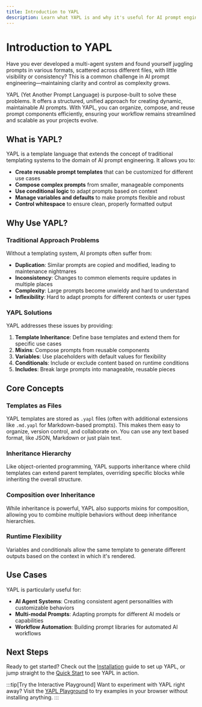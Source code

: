 ```yaml
---
title: Introduction to YAPL
description: Learn what YAPL is and why it's useful for AI prompt engineering
---
```


# Introduction to YAPL

Have you ever developed a multi-agent system and found yourself juggling prompts in various formats, scattered across different files, with little visibility or consistency? This is a common challenge in AI prompt engineering—maintaining clarity and control as complexity grows.

YAPL (Yet Another Prompt Language) is purpose-built to solve these problems. It offers a structured, unified approach for creating dynamic, maintainable AI prompts. With YAPL, you can organize, compose, and reuse prompt components efficiently, ensuring your workflow remains streamlined and scalable as your projects evolve.

## What is YAPL?

YAPL is a template language that extends the concept of traditional templating systems to the domain of AI prompt engineering. It allows you to:

- **Create reusable prompt templates** that can be customized for different use cases
- **Compose complex prompts** from smaller, manageable components
- **Use conditional logic** to adapt prompts based on context
- **Manage variables and defaults** to make prompts flexible and robust
- **Control whitespace** to ensure clean, properly formatted output

## Why Use YAPL?

### Traditional Approach Problems

Without a templating system, AI prompts often suffer from:

- **Duplication**: Similar prompts are copied and modified, leading to maintenance nightmares
- **Inconsistency**: Changes to common elements require updates in multiple places
- **Complexity**: Large prompts become unwieldy and hard to understand
- **Inflexibility**: Hard to adapt prompts for different contexts or user types

### YAPL Solutions

YAPL addresses these issues by providing:

1. **Template Inheritance**: Define base templates and extend them for specific use cases
2. **Mixins**: Compose prompts from reusable components
3. **Variables**: Use placeholders with default values for flexibility
4. **Conditionals**: Include or exclude content based on runtime conditions
5. **Includes**: Break large prompts into manageable, reusable pieces

## Core Concepts

### Templates as Files

YAPL templates are stored as `.yapl` files (often with additional extensions like `.md.yapl` for Markdown-based prompts). This makes them easy to organize, version control, and collaborate on. You can use any text based format, like JSON, Markdown or just plain text.

### Inheritance Hierarchy

Like object-oriented programming, YAPL supports inheritance where child templates can extend parent templates, overriding specific blocks while inheriting the overall structure.

### Composition over Inheritance

While inheritance is powerful, YAPL also supports mixins for composition, allowing you to combine multiple behaviors without deep inheritance hierarchies.

### Runtime Flexibility

Variables and conditionals allow the same template to generate different outputs based on the context in which it's rendered.

## Use Cases

YAPL is particularly useful for:

- **AI Agent Systems**: Creating consistent agent personalities with customizable behaviors
- **Multi-modal Prompts**: Adapting prompts for different AI models or capabilities
- **Workflow Automation**: Building prompt libraries for automated AI workflows

## Next Steps

Ready to get started? Check out the [Installation](/documentation/installation/) guide to set up YAPL, or jump straight to the [Quick Start](/documentation/quick-start/) to see YAPL in action.

:::tip[Try the Interactive Playground]
Want to experiment with YAPL right away? Visit the [YAPL Playground](https://yapl-language.github.io#playground) to try examples in your browser without installing anything.
:::
